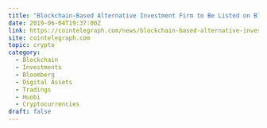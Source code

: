 ```yaml
---
title: "Blockchain-Based Alternative Investment Firm to Be Listed on Bloomberg Terminal"
date: 2019-06-04T19:37:00Z
link: https://cointelegraph.com/news/blockchain-based-alternative-investment-firm-to-be-listed-on-bloomberg-terminal?utm_medium=RSS&utm_source=hune
site: cointelegraph.com
topic: crypto
category:
  - Blockchain
  - Investments
  - Bloomberg
  - Digital Assets
  - Tradings
  - Huobi
  - Cryptocurrencies
draft: false
---
```

